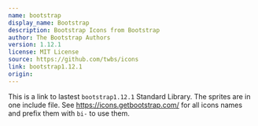 ```yaml
---
name: bootstrap
display_name: Bootstrap
description: Bootstrap Icons from Bootstrap
author: The Bootstrap Authors
version: 1.12.1
license: MIT License
source: https://github.com/twbs/icons
link: bootstrap1.12.1
origin: 
---
```


This is a link to lastest `bootstrap1.12.1` Standard Library. The sprites are in one include file. See https://icons.getbootstrap.com/ for all icons names and prefix them with `bi-` to use them.
